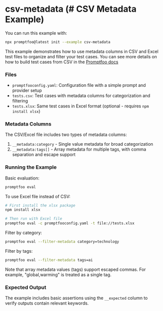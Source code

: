 # csv-metadata (# CSV Metadata Example)

You can run this example with:

```bash
npx promptfoo@latest init --example csv-metadata
```

This example demonstrates how to use metadata columns in CSV and Excel test files to organize and filter your test cases. You can see more details on how to build test cases from CSV in the [Promptfoo docs](https://www.promptfoo.dev/docs/configuration/test-cases/#import-from-csv)

### Files

- `promptfooconfig.yaml`: Configuration file with a simple prompt and provider setup
- `tests.csv`: Test cases with metadata columns for categorization and filtering
- `tests.xlsx`: Same test cases in Excel format (optional - requires `npm install xlsx`)

### Metadata Columns

The CSV/Excel file includes two types of metadata columns:

1. `__metadata:category` - Single value metadata for broad categorization
2. `__metadata:tags[]` - Array metadata for multiple tags, with comma separation and escape support

### Running the Example

Basic evaluation:

```bash
promptfoo eval
```

To use Excel file instead of CSV:

```bash
# First install the xlsx package
npm install xlsx

# Then run with Excel file
promptfoo eval -c promptfooconfig.yaml -t file://tests.xlsx
```

Filter by category:

```bash
promptfoo eval --filter-metadata category=technology
```

Filter by tags:

```bash
promptfoo eval --filter-metadata tags=ai
```

Note that array metadata values (tags) support escaped commas. For example, "global\,warming" is treated as a single tag.

### Expected Output

The example includes basic assertions using the `__expected` column to verify outputs contain relevant keywords.
